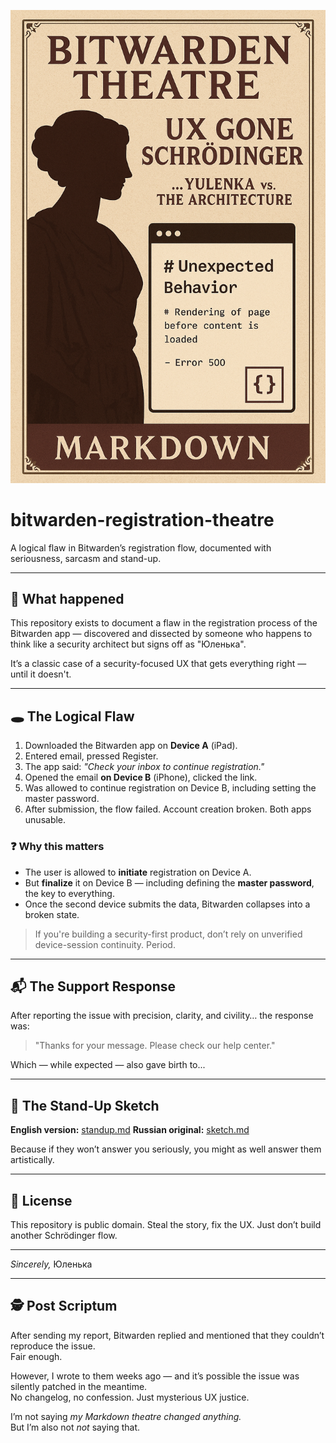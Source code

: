 ![Bitwarden UX Theatre Banner](A_digital_illustration_poster_titled__Bitwarden_Th.png)

# bitwarden-registration-theatre

A logical flaw in Bitwarden’s registration flow, documented with seriousness, sarcasm and stand-up.

---

## 🧠 What happened

This repository exists to document a flaw in the registration process of the Bitwarden app — discovered and dissected by someone who happens to think like a security architect but signs off as "Юленька".

It’s a classic case of a security-focused UX that gets everything right — until it doesn't.

---

## 🕳️ The Logical Flaw

1. Downloaded the Bitwarden app on **Device A** (iPad).
2. Entered email, pressed Register.
3. The app said: *"Check your inbox to continue registration."*
4. Opened the email **on Device B** (iPhone), clicked the link.
5. Was allowed to continue registration on Device B, including setting the master password.
6. After submission, the flow failed. Account creation broken. Both apps unusable.

### ❓ Why this matters

* The user is allowed to **initiate** registration on Device A.
* But **finalize** it on Device B — including defining the **master password**, the key to everything.
* Once the second device submits the data, Bitwarden collapses into a broken state.

> If you're building a security-first product, don’t rely on unverified device-session continuity. Period.

---

## 📬 The Support Response

After reporting the issue with precision, clarity, and civility… the response was:

> "Thanks for your message. Please check our help center."

Which — while expected — also gave birth to...

---

## 🎤 The Stand-Up Sketch

**English version:** [standup.md](standup.md)
**Russian original:** [sketch.md](sketch.md)

Because if they won’t answer you seriously, you might as well answer them artistically.

---

## 🧾 License

This repository is public domain. Steal the story, fix the UX. Just don’t build another Schrödinger flow.

---

*Sincerely,*
Юленька


---

## 🕵️ Post Scriptum

After sending my report, Bitwarden replied and mentioned that they couldn’t reproduce the issue.  
Fair enough.

However, I wrote to them weeks ago — and it’s possible the issue was silently patched in the meantime.  
No changelog, no confession. Just mysterious UX justice.

I’m not saying *my Markdown theatre changed anything.*  
But I’m also not *not* saying that.

